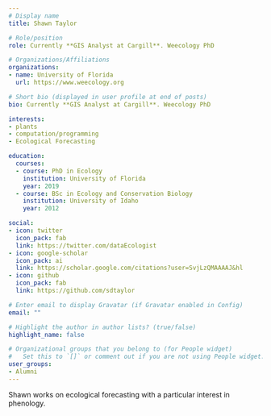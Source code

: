 ```yaml
---
# Display name
title: Shawn Taylor

# Role/position
role: Currently **GIS Analyst at Cargill**. Weecology PhD

# Organizations/Affiliations
organizations:
- name: University of Florida
  url: https://www.weecology.org

# Short bio (displayed in user profile at end of posts)
bio: Currently **GIS Analyst at Cargill**. Weecology PhD

interests:
- plants
- computation/programming
- Ecological Forecasting

education:
  courses:
  - course: PhD in Ecology
    institution: University of Florida
    year: 2019
  - course: BSc in Ecology and Conservation Biology
    institution: University of Idaho
    year: 2012

social:
- icon: twitter
  icon_pack: fab
  link: https://twitter.com/dataEcologist
- icon: google-scholar
  icon_pack: ai
  link: https://scholar.google.com/citations?user=SvjLzQMAAAAJ&hl
- icon: github
  icon_pack: fab
  link: https://github.com/sdtaylor

# Enter email to display Gravatar (if Gravatar enabled in Config)
email: ""

# Highlight the author in author lists? (true/false)
highlight_name: false

# Organizational groups that you belong to (for People widget)
#   Set this to `[]` or comment out if you are not using People widget.
user_groups:
- Alumni
---
```


Shawn works on ecological forecasting with a particular interest in phenology.
